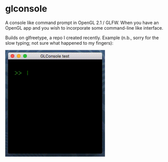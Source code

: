# glconsole
A console like command prompt in OpenGL 2.1 / GLFW. When you have an OpenGL app and you wish to incorporate some command-line like interface.

Builds on glfreetype, a repo I created recently. Example (n.b., sorry for the slow typing; not sure what happened to my fingers):

![Example](https://github.com/benhj/glconsole/blob/master/GLConsole_vid1_2.gif)
